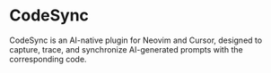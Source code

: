 # CodeSync
CodeSync is an AI-native plugin for Neovim and Cursor, designed to capture, trace, and synchronize AI-generated prompts with the corresponding code.
